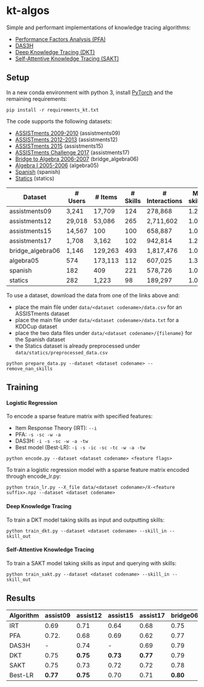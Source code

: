 # kt-algos

Simple and performant implementations of knowledge tracing algorithms:
- [Performance Factors Analysis (PFA)](http://pact.cs.cmu.edu/koedinger/pubs/AIED%202009%20final%20Pavlik%20Cen%20Keodinger%20corrected.pdf)
- [DAS3H](https://arxiv.org/pdf/1905.06873.pdf)
- [Deep Knowledge Tracing (DKT)](https://stanford.edu/~cpiech/bio/papers/deepKnowledgeTracing.pdf)
- [Self-Attentive Knowledge Tracing (SAKT)](https://arxiv.org/pdf/1907.06837.pdf)

## Setup

In a new conda environment with python 3, install [PyTorch](https://pytorch.org) and the remaining requirements:

```
pip install -r requirements_kt.txt
```

The code supports the following datasets:
- [ASSISTments 2009-2010](https://sites.google.com/site/assistmentsdata/home/assistment-2009-2010-data/skill-builder-data-2009-2010) (assistments09)
- [ASSISTments 2012-2013](https://sites.google.com/site/assistmentsdata/home/2012-13-school-data-with-affect) (assistments12)
- [ASSISTments 2015](https://sites.google.com/site/assistmentsdata/home/2015-assistments-skill-builder-data) (assistments15)
- [ASSISTments Challenge 2017](https://sites.google.com/view/assistmentsdatamining) (assistments17)
- [Bridge to Algebra 2006-2007](https://pslcdatashop.web.cmu.edu/KDDCup/downloads.jsp) (bridge_algebra06)
- [Algebra I 2005-2006](https://pslcdatashop.web.cmu.edu/KDDCup/downloads.jsp) (algebra05)
- [Spanish](https://github.com/robert-lindsey/WCRP) (spanish)
- [Statics](https://pslcdatashop.web.cmu.edu) (statics)

| Dataset          | # Users  | # Items | # Skills | # Interactions | Mean # skills/item | Timestamps | Median length |
| ---------------- | -------- | ------- | -------- | -------------- | ------------------ | ---------- | ------------- |
| assistments09    | 3,241    | 17,709  | 124      | 278,868        | 1.20               | No         | 35            |
| assistments12    | 29,018   | 53,086  | 265      | 2,711,602      | 1.00               | Yes        | 49            |
| assistments15    | 14,567   | 100     | 100      | 658,887        | 1.00               | No         | 20            |
| assistments17    | 1,708    | 3,162   | 102      | 942,814        | 1.23               | Yes        | 441           |
| bridge_algebra06 | 1,146    | 129,263 | 493      | 1,817,476      | 1.01               | Yes        | 1,362         |
| algebra05        | 574      | 173,113 | 112      | 607,025        | 1.36               | Yes        | 574           |
| spanish          | 182      | 409     | 221      | 578,726        | 1.00               | No         | 1,924         |
| statics          | 282      | 1,223   | 98       | 189,297        | 1.00               | No         | 635           |

To use a dataset, download the data from one of the links above and:
- place the main file under `data/<dataset codename>/data.csv` for an ASSISTments dataset
- place the main file under `data/<dataset codename>/data.txt` for a KDDCup dataset
- place the two data files under `data/<dataset codename>/{filename}` for the Spanish dataset
- the Statics dataset is already preprocessed under `data/statics/preprocessed_data.csv`

```
python prepare_data.py --dataset <dataset codename> --remove_nan_skills
```

## Training

#### Logistic Regression

To encode a sparse feature matrix with specified features:
- Item Response Theory (IRT): `--i` 
- PFA: `-s -sc -w -a` 
- DAS3H: `-i -s -sc -w -a -tw`
- Best model (Best-LR): `-i -s -ic -sc -tc -w -a -tw`

```
python encode.py --dataset <dataset codename> <feature flags>
```

To train a logistic regression model with a sparse feature matrix encoded through encode_lr.py:

```
python train_lr.py --X_file data/<dataset codename>/X-<feature suffix>.npz --dataset <dataset codename>
```

#### Deep Knowledge Tracing

To train a DKT model taking skills as input and outputting skills:

```
python train_dkt.py --dataset <dataset codename> --skill_in --skill_out
```

#### Self-Attentive Knowledge Tracing

To train a SAKT model taking skills as input and querying with skills:

```
python train_sakt.py --dataset <dataset codename> --skill_in --skill_out
```

## Results

| Algorithm      | assist09      | assist12 | assist15      | assist17 | bridge06 | algebra05 | spanish  | statics  |
| -------------- | ------------- | -------- | ------------- | -------- | -------- | --------- | -------- | -------- |
| IRT            | 0.69          | 0.71     | 0.64          | 0.68     | 0.75     | 0.77      | 0.68     | 0.79     |       
| PFA            | 0.72.         | 0.68     | 0.69          | 0.62     | 0.77     | 0.76      | 0.85     | 0.69     |
| DAS3H          | -             | 0.74     | -             | 0.69     | 0.79     | **0.83**  | -        | -        |
| DKT            | 0.75          | **0.75** | **0.73**      | **0.77** | 0.79     | 0.82      | 0.85     | **0.83** |
| SAKT           | 0.75          | 0.73     | 0.72          | 0.72     | 0.78     | 0.80      | -        | 0.81     |
| Best-LR        | **0.77**      | **0.75** | 0.70          | 0.71     | **0.80** | **0.83**  | **0.86** | 0.82     |
